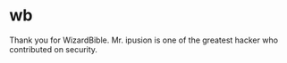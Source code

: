 # wb
Thank you for WizardBible.
Mr. ipusion is one of the greatest hacker who contributed on security.
